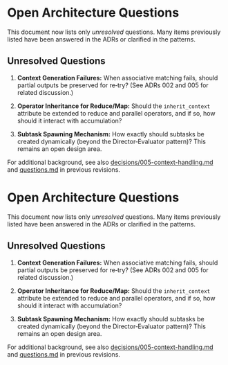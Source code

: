 # Open Architecture Questions

This document now lists only *unresolved* questions. Many items previously listed have been answered in the ADRs or clarified in the patterns.

## Unresolved Questions

1. **Context Generation Failures:** When associative matching fails, should partial outputs be preserved for re‑try? (See ADRs 002 and 005 for related discussion.)

2. **Operator Inheritance for Reduce/Map:** Should the `inherit_context` attribute be extended to reduce and parallel operators, and if so, how should it interact with accumulation?

3. **Subtask Spawning Mechanism:** How exactly should subtasks be created dynamically (beyond the Director‑Evaluator pattern)? This remains an open design area.

For additional background, see also [decisions/005-context-handling.md](decisions/005-context-handling.md) and [questions.md](questions.md) in previous revisions.

# Open Architecture Questions

This document now lists only *unresolved* questions. Many items previously listed have been answered in the ADRs or clarified in the patterns.

## Unresolved Questions

1. **Context Generation Failures:** When associative matching fails, should partial outputs be preserved for re‑try? (See ADRs 002 and 005 for related discussion.)

2. **Operator Inheritance for Reduce/Map:** Should the `inherit_context` attribute be extended to reduce and parallel operators, and if so, how should it interact with accumulation?

3. **Subtask Spawning Mechanism:** How exactly should subtasks be created dynamically (beyond the Director‑Evaluator pattern)? This remains an open design area.

For additional background, see also [decisions/005-context-handling.md](decisions/005-context-handling.md) and [questions.md](questions.md) in previous revisions.

